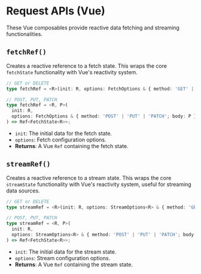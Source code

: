 # Request APIs (Vue)

These Vue composables provide reactive data fetching and streaming functionalities.

## `fetchRef()`

Creates a reactive reference to a fetch state. This wraps the core `fetchState` functionality with Vue's reactivity system.

```typescript
// GET or DELETE
type fetchRef = <R>(init: R, options: FetchOptions & { method: 'GET' | 'DELETE' }) => Ref<FetchState<R>>;

// POST, PUT, PATCH
type fetchRef = <R, P>(
  init: R,
  options: FetchOptions & { method: 'POST' | 'PUT' | 'PATCH'; body: P }
) => Ref<FetchState<R>>;
```

- `init`: The initial data for the fetch state.
- `options`: Fetch configuration options.
- **Returns**: A Vue `Ref` containing the fetch state.

## `streamRef()`

Creates a reactive reference to a stream state. This wraps the core `streamState` functionality with Vue's reactivity system, useful for streaming data sources.

```typescript
// GET or DELETE
type streamRef = <R>(init: R, options: StreamOptions<R> & { method: 'GET' | 'DELETE' }) => Ref<FetchState<R>>;

// POST, PUT, PATCH
type streamRef = <R, P>(
  init: R,
  options: StreamOptions<R> & { method: 'POST' | 'PUT' | 'PATCH'; body: P }
) => Ref<FetchState<R>>;
```

- `init`: The initial data for the stream state.
- `options`: Stream configuration options.
- **Returns**: A Vue `Ref` containing the stream state.
